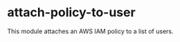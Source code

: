 attach-policy-to-user
=====================

This module attaches an AWS IAM policy to a list of users.
